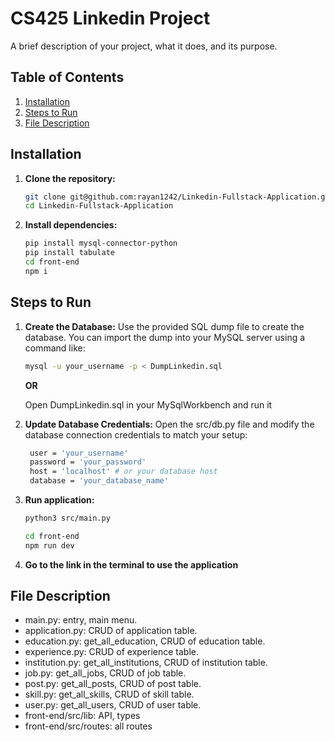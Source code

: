 # CS425 Linkedin Project

A brief description of your project, what it does, and its purpose.

## Table of Contents

1. [Installation](#installation)
2. [Steps to Run](#steps-to-run)
3. [File Description](#file-description)

## Installation

1. **Clone the repository:**
   ```bash
   git clone git@github.com:rayan1242/Linkedin-Fullstack-Application.git
   cd Linkedin-Fullstack-Application
   ```
2. **Install dependencies:**
   ```bash
   pip install mysql-connector-python
   pip install tabulate
   cd front-end
   npm i
   ```

## Steps to Run

1. **Create the Database:**
   Use the provided SQL dump file to create the database. You can import the dump into your MySQL server using a command like:

   ```bash
   mysql -u your_username -p < DumpLinkedin.sql
   ```

   **OR**

   Open DumpLinkedin.sql in your MySqlWorkbench and run it

2. **Update Database Credentials:**
   Open the src/db.py file and modify the database connection credentials to match your setup:

   ```bash
    user = 'your_username'
    password = 'your_password'
    host = 'localhost' # or your database host
    database = 'your_database_name'
   ```

3. **Run application:**

   ```bash
   python3 src/main.py
   ```

   
   ```bash
   cd front-end
   npm run dev
   ```

4. **Go to the link in the terminal to use the application**

## File Description

- main.py: entry, main menu.
- application.py: CRUD of application table.
- education.py: get_all_education, CRUD of education table.
- experience.py: CRUD of experience table.
- institution.py: get_all_institutions, CRUD of institution table.
- job.py: get_all_jobs, CRUD of job table.
- post.py: get_all_posts, CRUD of post table.
- skill.py: get_all_skills, CRUD of skill table.
- user.py: get_all_users, CRUD of user table.
- front-end/src/lib: API, types
- front-end/src/routes: all routes
